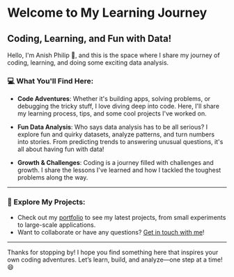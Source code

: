 # Welcome to My Learning Journey

## Coding, Learning, and Fun with Data!

Hello, I'm Anish Philip 👋, and this is the space where I share my journey of coding, learning, and doing some exciting data analysis.

### 💻 What You'll Find Here:

- **Code Adventures**: Whether it's building apps, solving problems, or debugging the tricky stuff, I love diving deep into code. Here, I'll share my learning process, tips, and some cool projects I've worked on.
  
- **Fun Data Analysis**: Who says data analysis has to be all serious? I explore fun and quirky datasets, analyze patterns, and turn numbers into stories. From predicting trends to answering unusual questions, it's all about having fun with data!

- **Growth & Challenges**: Coding is a journey filled with challenges and growth. I share the lessons I've learned and how I tackled the toughest problems along the way.

---

### 🚀 Explore My Projects:
- Check out my [portfolio](https://anishphilip012git.github.io/portfolio/) to see my latest projects, from small experiments to large-scale applications.
- Want to collaborate or have any questions? [Get in touch with me](https://www.linkedin.com/in/anishphilip12/)!

---

Thanks for stopping by! I hope you find something here that inspires your own coding adventures. Let’s learn, build, and analyze—one step at a time! 😄

